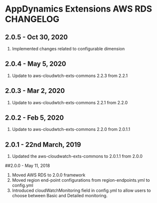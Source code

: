 # AppDynamics Extensions AWS RDS CHANGELOG

## 2.0.5 - Oct 30, 2020
1. Implemented changes related to configurable dimension

## 2.0.4 - May 5, 2020
1. Update to aws-cloudwtch-exts-commons 2.2.3 from 2.2.1

## 2.0.3 - Mar 2, 2020
1. Update to aws-cloudwtch-exts-commons 2.2.1 from 2.2.0

## 2.0.2 - Feb 5, 2020
1. Update to aws-cloudwtch-exts-commons 2.2.0 from 2.0.1.1

## 2.0.1 - 22nd March, 2019
1. Updated the aws-cloudwatch-exts-commons to 2.0.1.1 from 2.0.0

##2.0.0 - May 11, 2018
1. Moved AWS RDS to 2.0.0 framework
2. Moved region end-point configurations from region-endpoints.yml to config.yml
3. Introduced cloudWatchMonitoring field in config.yml to allow users to choose between Basic and Detailed monitoring.

